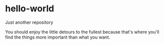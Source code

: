 # hello-world
Just another repository

You should enjoy the little detours to the fullest because that's where you'll find the things more important than what you want.
